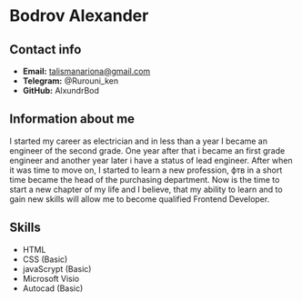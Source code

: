 # Bodrov Alexander


## Contact info


+ **Email:** talismanariona@gmail.com
+ **Telegram:** @Rurouni_ken
+ **GitHub:** AlxundrBod

## Information about me


I started my career as electrician and in less than a year I became an engineer of the second grade. One year after that i became  an first grade engineer and another year later i have a status of lead engineer. 
After when it was time to move on, I started to learn a new profession, фтв in a short time became the head of the purchasing department.
Now is the time to start a new chapter of my life and I believe, that my ability to learn and to gain new skills will allow me to become qualified Frontend Developer.


## Skills


+ HTML
+ CSS (Basic)
+ javaScrypt (Basic)
+ Microsoft Visio
+ Autocad (Basic)


